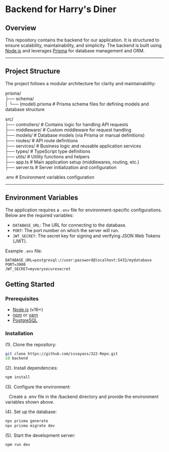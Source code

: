 # Backend for Harry's Diner

## Overview

This repository contains the backend for our application. It is structured to ensure scalability, maintainability, and simplicity. The backend is built using [Node.js](https://nodejs.org/) and leverages [Prisma](https://www.prisma.io/) for database management and ORM.

---

## Project Structure

The project follows a modular architecture for clarity and maintainability:

prisma/ \
├── schema/ \
│ └── (model).prisma # Prisma schema files for defining models and database structure

src/ \
├── controllers/ # Contains logic for handling API requests \
├── middleware/ # Custom middleware for request handling \
├── models/ # Database models (via Prisma or manual definitions) \
├── routes/ # API route definitions \
├── services/ # Business logic and reusable application services \
├── types/ # TypeScript type definitions \
├── utils/ # Utility functions and helpers \
├── app.ts # Main application setup (middlewares, routing, etc.) \
├── server.ts # Server initialization and configuration

.env # Environment variables configuration

---

## Environment Variables

The application requires a `.env` file for environment-specific configurations. Below are the required variables:

- `DATABASE_URL`: The URL for connecting to the database.
- `PORT`: The port number on which the server will run.
- `JWT_SECRET`: The secret key for signing and verifying JSON Web Tokens (JWT).

Example `.env` file:

    DATABASE_URL=postgresql://user:password@localhost:5432/mydatabase
    PORT=3000
    JWT_SECRET=myverysecuresecret

## Getting Started

### Prerequisites

- [Node.js](https://nodejs.org/) (v16+)
- [npm](https://www.npmjs.com/) or [yarn](https://yarnpkg.com/)
- [PostgreSQL](https://www.postgresql.org/)

### Installation

(1). Clone the repository:

```bash
git clone https://github.com/issayass/322-Repo.git
cd backend
```

(2). Install dependencies:

```bash
npm install
```

(3). Configure the environment:

&nbsp;&nbsp; Create a .env file in the /backend directory and provide the environment variables shown above.

(4). Set up the database:

```bash
npx prisma generate
npx prisma migrate dev
```

(5). Start the development server:

```bash
npm run dev
```

